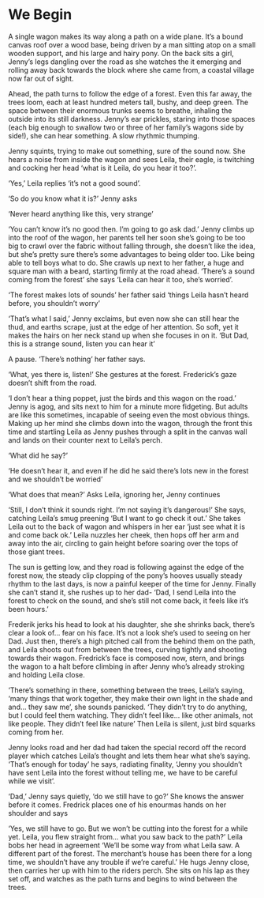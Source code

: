 # We Begin

A single wagon makes its way along a path on a wide plane. It’s a bound canvas roof over a wood base, being driven by a man sitting atop on a small wooden support, and his large and hairy pony. On the back sits a girl, Jenny’s legs dangling over the road as she watches the it emerging and rolling away back towards the block where she came from, a coastal village now far out of sight.

Ahead, the path turns to follow the edge of a forest. Even this far away, the trees loom, each at least hundred meters tall, bushy, and deep green. The space between their enormous trunks seems to breathe, inhaling the outside into its still darkness. Jenny’s ear prickles, staring into those spaces (each big enough to swallow two or three of her family’s wagons side by side!), she can hear something. A slow rhythmic thumping. 

Jenny squints, trying to make out something, sure of the sound now. She hears a noise from inside the wagon and sees Leila, their eagle, is twitching and cocking her head ‘what is it Leila, do you hear it too?’.

‘Yes,’ Leila replies ‘it’s not a good sound’.

‘So do you know what it is?’ Jenny asks

‘Never heard anything like this, very strange’

‘You can’t know it’s no good then. I’m going to go ask dad.’ Jenny climbs up into the roof of the wagon, her parents tell her soon she’s going to be too big to crawl over the fabric without falling through, she doesn’t like the idea, but she’s pretty sure there’s some advantages to being older too. Like being able to tell boys what to do. She crawls up next to her father, a huge and square man with a beard, starting firmly at the road ahead. ‘There’s a sound coming from the forest’ she says ‘Leila can hear it too, she’s worried’.

‘The forest makes lots of sounds’ her father said ‘things Leila hasn’t heard before, you shouldn’t worry’

‘That’s what I said,’ Jenny exclaims, but even now she can still hear the thud, and earths scrape, just at the edge of her attention. So soft, yet it makes the hairs on her neck stand up when she focuses in on it. ‘But Dad, this is a strange sound, listen you can hear it’

A pause. ‘There’s nothing’ her father says.

‘What, yes there is, listen!’ She gestures at the forest. Frederick’s gaze doesn’t shift from the road. 

‘I don’t hear a thing poppet, just the birds and this wagon on the road.’ Jenny is agog, and sits next to him for a minute more fidgeting. But adults are like this sometimes, incapable of seeing even the most obvious things. Making up her mind she climbs down into the wagon, through the front this time and startling Leila as Jenny pushes through a split in the canvas wall and lands on their counter next to Leila’s perch.

‘What did he say?’

‘He doesn’t hear it, and even if he did he said there’s lots new in the forest and we shouldn’t be worried’

‘What does that mean?’ Asks Leila, ignoring her, Jenny continues

‘Still, I don’t think it sounds right. I’m not saying it’s dangerous!’ She says, catching Leila’s smug preening ‘But I want to go check it out.’ She takes Leila out to the back of wagon and whispers in her ear ‘just see what it is and come back ok.’ Leila nuzzles her cheek, then hops off her arm and away into the air, circling to gain height before soaring over the tops of those giant trees.

The sun is getting low, and they road is following against the edge of the forest now, the steady clip clopping of the pony’s hooves usually steady rhythm to the last days, is now a painful keeper of the time for Jenny. Finally she can’t stand it, she rushes up to her dad- ‘Dad, I send Leila into the forest to check on the sound, and she’s still not come back, it feels like it’s been hours.’ 

Frederik jerks his head to look at his daughter, she she shrinks back, there’s clear a look of… fear on his face. It’s not a look she’s used to seeing on her Dad. Just then, there’s a high pitched call from the behind them on the path, and Leila shoots out from between the trees, curving tightly and shooting towards their wagon. Fredrick’s face is composed now, stern, and brings the wagon to a halt before climbing in after Jenny who’s already stroking and holding Leila close. 

‘There’s something in there, something between the trees, Leila’s saying, ‘many things that work together, they make their own light in the shade and and… they saw me’, she sounds panicked. ‘They didn’t try to do anything, but I could feel them watching. They didn’t feel like… like other animals, not like people. They didn’t feel like nature’ Then Leila is silent, just bird squarks coming from her.

Jenny looks road and her dad had taken the special record off the record player which catches Leila’s thought and lets them hear what she’s saying. ‘That’s enough for today’ he says, radiating finality, ‘Jenny you shouldn’t have sent Leila into the forest without telling me, we have to be careful while we visit’.

‘Dad,’ Jenny says quietly, ‘do we still have to go?’ She knows the answer before it comes. Fredrick places one of his enourmas hands on her shoulder and says

‘Yes, we still have to go. But we won’t be cutting into the forest for a while yet. Leila, you flew straight from… what you saw back to the path?’ Leila bobs her head in agreement ‘We’ll be some way from what Leila saw. A different part of the forest. The merchant’s house has been there for a long time, we shouldn’t have any trouble if we’re careful.’  He hugs Jenny close, then carries her up with him to the riders perch. She sits on his lap as they set off, and watches as the path turns and begins to wind between the trees.


